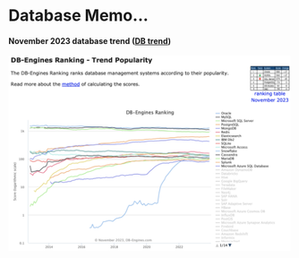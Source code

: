 # Database Memo...

#### November 2023 database trend ([DB trend](https://db-engines.com/en/ranking_trend))

<img src="images/23_db_trend.png" />





